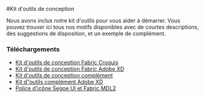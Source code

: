 #<a name="design-toolkits"></a>Kit d'outils de conception

Nous avons inclus notre kit d'outils pour vous aider à démarrer. Vous pouvez trouver ici tous nos motifs disponibles avec de courtes descriptions, des suggestions de disposition, et un exemple de complément.

### <a name="downloads"></a>Téléchargements

* [Kit d'outils de conception Fabric Croquis](https://aka.ms/fabric-sketch-toolkit)
* [Kit d'outils de conception Fabric Adobe XD](https://aka.ms/fabric-toolkit)
* [Kit d'outils de conception complément](https://aka.ms/addins_sketch_toolkit)
* [Kit d"outils complément Adobe XD](https://aka.ms/addins_toolkit)
* [Police d'icône Segoe UI et Fabric MDL2](https://static2.sharepointonline.com/files/fabric/fabric-website/files/segoeui_fabricmdl2_icon_fonts.zip)